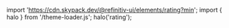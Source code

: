 <!--
type: template
name: rating
-->

import 'https://cdn.skypack.dev/@refinitiv-ui/elements/rating?min';
import { halo } from '/theme-loader.js';
halo('rating');
